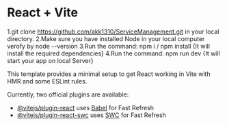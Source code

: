 # React + Vite

1.git clone https://github.com/akk1310/ServiceManagement.git in your local directory.
2.Make sure you have installed Node in your local computer verofy by node --version
3.Run the command: npm i / npm install {It will install the required dependencies}
4.Run the command: npm run dev {It will start your app on local Server}

This template provides a minimal setup to get React working in Vite with HMR and some ESLint rules.

Currently, two official plugins are available:

- [@vitejs/plugin-react](https://github.com/vitejs/vite-plugin-react/blob/main/packages/plugin-react/README.md) uses [Babel](https://babeljs.io/) for Fast Refresh
- [@vitejs/plugin-react-swc](https://github.com/vitejs/vite-plugin-react-swc) uses [SWC](https://swc.rs/) for Fast Refresh
